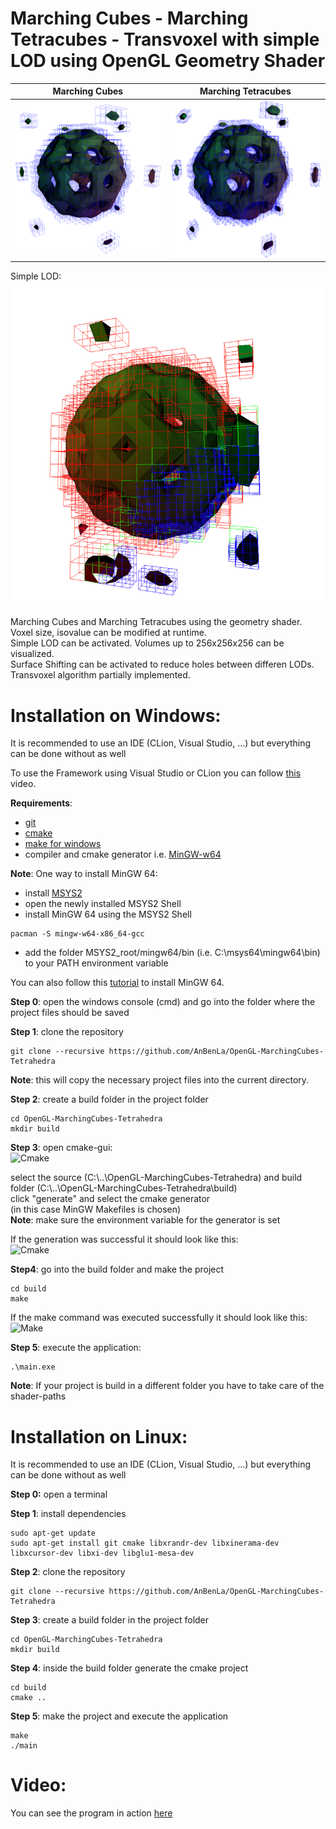 # Marching Cubes - Marching Tetracubes - Transvoxel with simple LOD using OpenGL Geometry Shader

Marching Cubes           |  Marching Tetracubes
:-------------------------:|:-------------------------:
![MarchingCubes](/images/MarchingCubes.png)  |  ![TetraCubes](/images/TetraCubes.png)

Simple LOD:  
![LOD](/images/LOD.png)

Marching Cubes and Marching Tetracubes using the geometry shader.  
Voxel size, isovalue can be modified at runtime.  
Simple LOD can be activated. Volumes up to 256x256x256 can be visualized.  
Surface Shifting can be activated to reduce holes between differen LODs.  
Transvoxel algorithm partially implemented.  

Installation on Windows:
========================
It is recommended to use an IDE (CLion, Visual Studio, ...) but everything can be done without as well  

To use the Framework using Visual Studio or CLion you can follow [this](https://www.youtube.com/watch?v=AjvwygYQT1k&feature=youtu.be) video.  

**Requirements**:  
- [git](https://gitforwindows.org/)
- [cmake](https://cmake.org/download/)
- [make for windows](http://gnuwin32.sourceforge.net/packages/make.htm)  
- compiler and cmake generator i.e. [MinGW-w64](https://sourceforge.net/projects/mingw-w64/)  
  
**Note**: One way to install MinGW 64:
- install [MSYS2](https://www.msys2.org/)  
- open the newly installed MSYS2 Shell
- install MinGW 64 using the MSYS2 Shell  
```
pacman -S mingw-w64-x86_64-gcc
```  
- add the folder MSYS2_root/mingw64/bin (i.e. C:\msys64\mingw64\bin) to your PATH environment variable  
   
You can also follow this [tutorial](https://www.youtube.com/watch?v=f3Ion00p78M) to install MinGW 64.  
  
**Step 0**: open the windows console (cmd) and go into the folder where the project files should be saved
  
**Step 1**: clone the repository 
```
git clone --recursive https://github.com/AnBenLa/OpenGL-MarchingCubes-Tetrahedra
```  
**Note**: this will copy the necessary project files into the current directory.    
  
**Step 2**: create a build folder in the project folder
```
cd OpenGL-MarchingCubes-Tetrahedra
mkdir build
```  
**Step 3**: open cmake-gui:  
![Cmake](https://www.uni-weimar.de/~bexo5814/rrII/images/CMake-0.png) 
  
  select the source (C:\\..\OpenGL-MarchingCubes-Tetrahedra) and build folder (C:\\..\OpenGL-MarchingCubes-Tetrahedra\build)    
  click "generate" and select the cmake generator  
  (in this case MinGW Makefiles is chosen)  
  **Note**: make sure the environment variable for the generator is set  
  
  If the generation was successful it should look like this:  
  ![Cmake](https://www.uni-weimar.de/~bexo5814/rrII/images/CMake-1.png) 

**Step4**: go into the build folder and make the project  
```
cd build
make
```
If the make command was executed successfully it should look like this:  
  ![Make](https://www.uni-weimar.de/~bexo5814/rrII/images/Make.png)   
  
**Step 5**: execute the application:
```
.\main.exe
```

**Note**: If your project is build in a different folder you have to take care of the shader-paths  
  
  
Installation on Linux:
========================
It is recommended to use an IDE (CLion, Visual Studio, ...) but everything can be done without as well  

**Step 0:** open a terminal  
  
**Step 1**: install dependencies  
```
sudo apt-get update
sudo apt-get install git cmake libxrandr-dev libxinerama-dev libxcursor-dev libxi-dev libglu1-mesa-dev
```

**Step 2**: clone the repository 
```
git clone --recursive https://github.com/AnBenLa/OpenGL-MarchingCubes-Tetrahedra
```

**Step 3**: create a build folder in the project folder
```
cd OpenGL-MarchingCubes-Tetrahedra
mkdir build
```
**Step 4**: inside the build folder generate the cmake project
```
cd build
cmake ..
```
**Step 5**: make the project and execute the application
```
make
./main
```  

Video:
========================
You can see the program in action [here](https://youtu.be/dChBbagwU6A)

